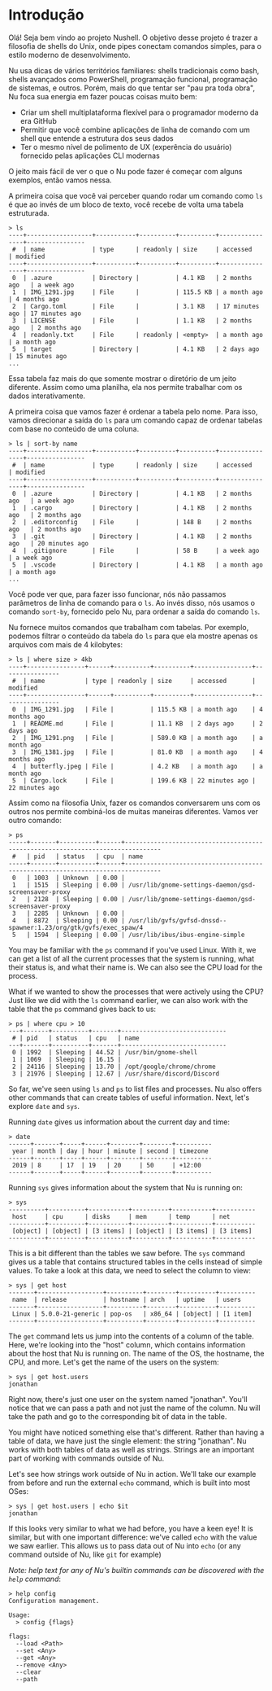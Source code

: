# Introdução

Olá! Seja bem vindo ao projeto Nushell. O objetivo desse projeto é trazer a filosofia de shells do Unix, onde  pipes conectam comandos simples, para o estilo moderno de desenvolvimento.

Nu usa dicas de vários territórios familiares: shells tradicionais como bash, shells avançados como PowerShell, programação funcional, programação de sistemas, e outros. Porém, mais do que tentar ser "pau pra toda obra", Nu foca sua energia em fazer poucas coisas muito bem:

* Criar um shell multiplataforma flexível para o programador moderno da era GitHub
* Permitir que você combine aplicações de linha de comando com um shell que entende a estrutura dos seus dados
* Ter o mesmo nível de polimento de UX (experência do usuário) fornecido pelas aplicações CLI modernas

O jeito mais fácil de ver o que o Nu pode fazer é começar com alguns exemplos, então vamos nessa.

A primeira coisa que você vai perceber quando rodar um comando como `ls` é que ao invés de um bloco de texto, você recebe de volta uma tabela estruturada.

```
> ls
----+------------------+-----------+----------+----------+----------------+----------------
 #  | name             | type      | readonly | size     | accessed       | modified
----+------------------+-----------+----------+----------+----------------+----------------
 0  | .azure           | Directory |          | 4.1 KB   | 2 months ago   | a week ago
 1  | IMG_1291.jpg     | File      |          | 115.5 KB | a month ago    | 4 months ago
 2  | Cargo.toml       | File      |          | 3.1 KB   | 17 minutes ago | 17 minutes ago
 3  | LICENSE          | File      |          | 1.1 KB   | 2 months ago   | 2 months ago
 4  | readonly.txt     | File      | readonly | <empty>  | a month ago    | a month ago
 5  | target           | Directory |          | 4.1 KB   | 2 days ago     | 15 minutes ago
...
```

Essa tabela faz mais do que somente mostrar o diretório de um jeito diferente. Assim como uma planilha, ela nos permite trabalhar com os dados interativamente.

A primeira coisa que vamos fazer é ordenar a tabela pelo nome. Para isso, vamos direcionar a saída do `ls` para um comando capaz de ordenar tabelas com base no conteúdo de uma coluna.

```
> ls | sort-by name
----+------------------+-----------+----------+----------+----------------+----------------
 #  | name             | type      | readonly | size     | accessed       | modified
----+------------------+-----------+----------+----------+----------------+----------------
 0  | .azure           | Directory |          | 4.1 KB   | 2 months ago   | a week ago
 1  | .cargo           | Directory |          | 4.1 KB   | 2 months ago   | 2 months ago
 2  | .editorconfig    | File      |          | 148 B    | 2 months ago   | 2 months ago
 3  | .git             | Directory |          | 4.1 KB   | 2 months ago   | 20 minutes ago
 4  | .gitignore       | File      |          | 58 B     | a week ago     | a week ago
 5  | .vscode          | Directory |          | 4.1 KB   | a month ago    | a month ago
...
```

Você pode ver que, para fazer isso funcionar, nós não passamos parâmetros de linha de comando para o `ls`. Ao invés disso, nós usamos o comando `sort-by`, fornecido pelo Nu, para ordenar a saída do comando `ls`.

Nu fornece muitos comandos que trabalham com tabelas. Por exemplo, podemos filtrar o conteúdo da tabela do `ls` para que ela mostre apenas os arquivos com mais de 4 kilobytes:

```
> ls | where size > 4kb
----+----------------+------+----------+----------+----------------+----------------
 #  | name           | type | readonly | size     | accessed       | modified
----+----------------+------+----------+----------+----------------+----------------
 0  | IMG_1291.jpg   | File |          | 115.5 KB | a month ago    | 4 months ago
 1  | README.md      | File |          | 11.1 KB  | 2 days ago     | 2 days ago
 2  | IMG_1291.png   | File |          | 589.0 KB | a month ago    | a month ago
 3  | IMG_1381.jpg   | File |          | 81.0 KB  | a month ago    | 4 months ago
 4  | butterfly.jpeg | File |          | 4.2 KB   | a month ago    | a month ago
 5  | Cargo.lock     | File |          | 199.6 KB | 22 minutes ago | 22 minutes ago
```

Assim como na filosofia Unix, fazer os comandos conversarem uns com os outros nos permite combiná-los de muitas maneiras diferentes. Vamos ver outro comando:

```
> ps
-----+-------+----------+------+--------------------------------------------------------------------------------
 #   | pid   | status   | cpu  | name
-----+-------+----------+------+--------------------------------------------------------------------------------
 0   | 1003  | Unknown  | 0.00 |
 1   | 1515  | Sleeping | 0.00 | /usr/lib/gnome-settings-daemon/gsd-screensaver-proxy
 2   | 2128  | Sleeping | 0.00 | /usr/lib/gnome-settings-daemon/gsd-screensaver-proxy
 3   | 2285  | Unknown  | 0.00 |
 4   | 8872  | Sleeping | 0.00 | /usr/lib/gvfs/gvfsd-dnssd--spawner:1.23/org/gtk/gvfs/exec_spaw/4
 5   | 1594  | Sleeping | 0.00 | /usr/lib/ibus/ibus-engine-simple
```

You may be familiar with the `ps` command if you've used Linux. With it, we can get a list of all the current processes that the system is running, what their status is, and what their name is. We can also see the CPU load for the process.

What if we wanted to show the processes that were actively using the CPU? Just like we did with the `ls` command earlier, we can also work with the table that the `ps` command gives back to us:

```
> ps | where cpu > 10
---+-------+----------+-------+-----------------------------
 # | pid   | status   | cpu   | name
---+-------+----------+-------+-----------------------------
 0 | 1992  | Sleeping | 44.52 | /usr/bin/gnome-shell
 1 | 1069  | Sleeping | 16.15 |
 2 | 24116 | Sleeping | 13.70 | /opt/google/chrome/chrome
 3 | 21976 | Sleeping | 12.67 | /usr/share/discord/Discord
```

So far, we've seen using `ls` and `ps` to list files and processes. Nu also offers other commands that can create tables of useful information. Next, let's explore `date` and `sys`.

Running `date` gives us information about the current day and time:

```
> date
------+-------+-----+------+--------+--------+----------
 year | month | day | hour | minute | second | timezone
------+-------+-----+------+--------+--------+----------
 2019 | 8     | 17  | 19   | 20     | 50     | +12:00
------+-------+-----+------+--------+--------+----------
```

Running `sys` gives information about the system that Nu is running on:

```
> sys
----------+----------+-----------+----------+-----------+-----------
 host     | cpu      | disks     | mem      | temp      | net
----------+----------+-----------+----------+-----------+-----------
 [object] | [object] | [3 items] | [object] | [3 items] | [3 items]
----------+----------+-----------+----------+-----------+-----------
```

This is a bit different than the tables we saw before. The `sys` command gives us a table that contains structured tables in the cells instead of simple values. To take a look at this data, we need to select the column to view:

```
> sys | get host
-------+------------------+----------+--------+----------+----------
 name  | release          | hostname | arch   | uptime   | users
-------+------------------+----------+--------+----------+----------
 Linux | 5.0.0-21-generic | pop-os   | x86_64 | [object] | [1 item]
-------+------------------+----------+--------+----------+----------
```

The `get` command lets us jump into the contents of a column of the table. Here, we're looking into the "host" column, which contains information about the host that Nu is running on. The name of the OS, the hostname, the CPU, and more. Let's get the name of the users on the system:

```
> sys | get host.users
jonathan
```

Right now, there's just one user on the system named "jonathan". You'll notice that we can pass a path and not just the name of the column. Nu will take the path and go to the corresponding bit of data in the table.

You might have noticed something else that's different. Rather than having a table of data, we have just the single element: the string "jonathan". Nu works with both tables of data as well as strings. Strings are an important part of working with commands outside of Nu.

Let's see how strings work outside of Nu in action. We'll take our example from before and run the external `echo` command, which is built into most OSes:

```
> sys | get host.users | echo $it
jonathan
```

If this looks very similar to what we had before, you have a keen eye! It is similar, but with one important difference: we've called `echo` with the value we saw earlier. This allows us to pass data out of Nu into `echo` (or any command outside of Nu, like `git` for example)

*Note: help text for any of Nu's builtin commands can be discovered with the `help` command*:

```
> help config
Configuration management.

Usage:
  > config {flags}

flags:
  --load <Path>
  --set <Any>
  --get <Any>
  --remove <Any>
  --clear
  --path
```
